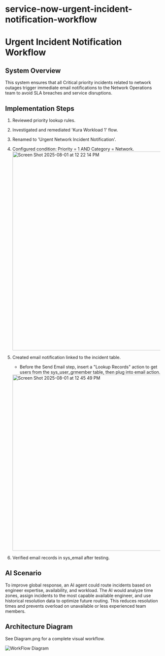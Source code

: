# service-now-urgent-incident-notification-workflow

# Urgent Incident Notification Workflow

## System Overview
This system ensures that all Critical priority incidents related to network outages trigger immediate email notifications to the Network Operations team to avoid SLA breaches and service disruptions.

## Implementation Steps
1. Reviewed priority lookup rules.
2. Investigated and remediated 'Kura Workload 1' flow.
3. Renamed to 'Urgent Network Incident Notification'.
4. Configured condition: Priority = 1 AND Category = Network.
   <img width="981" height="646" alt="Screen Shot 2025-08-01 at 12 22 14 PM" src="https://github.com/user-attachments/assets/aa056590-422d-47da-b41b-3385faba2cc2" />


5. Created email notification linked to the incident table.
   - Before the Send Email step, insert a "Lookup Records" action to get users from the sys_user_grmember table, then plug into email action.
   <img width="1203" height="572" alt="Screen Shot 2025-08-01 at 12 45 49 PM" src="https://github.com/user-attachments/assets/424b7602-016d-46d6-ab96-61c3be4aa333" />

6. Verified email records in sys_email after testing.

## AI Scenario
To improve global response, an AI agent could route incidents based on engineer expertise, availability, and workload. The AI would analyze time zones, assign incidents to the most capable available engineer, and use historical resolution data to optimize future routing. This reduces resolution times and prevents overload on unavailable or less experienced team members.

## Architecture Diagram
See Diagram.png for a complete visual workflow.

![WorkFlow Diagram]()
